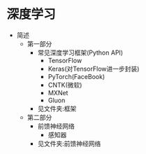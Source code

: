 # 深度学习
- 简述
    - 第一部分
        - 常见深度学习框架(Python API)
            - TensorFlow
            - Keras(对TensorFlow进一步封装)
            - PyTorch(FaceBook)
            - CNTK(微软)
            - MXNet
            - Gluon
        - 见文件夹:框架
     - 第二部分
         - 前馈神经网络
             - 感知器
         - 见文件夹:前馈神经网络
